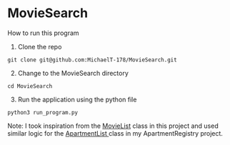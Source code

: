 # MovieSearch

How to run this program 


1. Clone the repo 
```
git clone git@github.com:MichaelT-178/MovieSearch.git
```


2. Change to the MovieSearch directory 
```
cd MovieSearch
```


3. Run the application using the python file
```
python3 run_program.py
```

Note: I took inspiration from the [MovieList](https://github.com/MichaelT-178/MovieSearch/blob/main/src/MovieList.java) class in this project and used similar 
logic for the [ApartmentList ](https://github.com/MichaelT-178/ApartmentRegistry/blob/main/src/ApartmentList.java) class in my ApartmentRegistry project.
